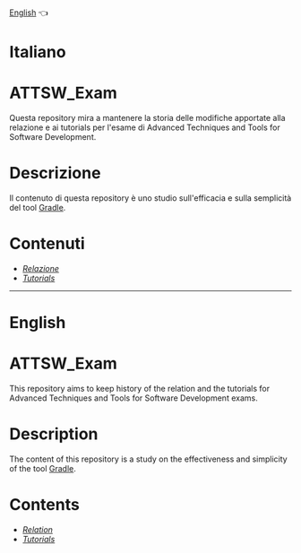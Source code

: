 [English](#english) :point_left:

# Italiano
# ATTSW_Exam
Questa repository mira a mantenere la storia delle modifiche apportate alla relazione e ai tutorials per l'esame di Advanced Techniques and Tools for Software Development.

# Descrizione
Il contenuto di questa repository è uno studio sull'efficacia e sulla semplicità del tool [Gradle](https://gradle.org/).

# Contenuti
* [*Relazione*](https://github.com/Wabri/ATTSW_Exam/tree/master/relation)
* [*Tutorials*](https://github.com/Wabri/ATTSW_Exam/tree/master/gradle.example)

***

# English
# ATTSW_Exam
This repository aims to keep history of the relation and the tutorials for Advanced Techniques and Tools for Software Development exams.

# Description
The content of this repository is a study on the effectiveness and simplicity of the tool [Gradle](https://gradle.org/).

# Contents
* [*Relation*](https://github.com/Wabri/ATTSW_Exam/tree/master/relation)
* [*Tutorials*](https://github.com/Wabri/ATTSW_Exam/tree/master/gradle.example)
